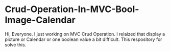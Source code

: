 # Crud-Operation-In-MVC-Bool-Image-Calendar

Hi, Everyone. I just working on MVC Crud Operation. I relaized that display a picture or Calendar or one boolean value a bit difficult. This respository for solve this.

